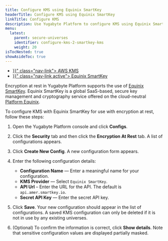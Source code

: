 ```yaml
---
title: Configure KMS using Equinix SmartKey
headerTitle: Configure KMS using Equinix SmartKey
linkTitle: Configure KMS
description: Use Yugabyte Platform to configure KMS using Equinix SmartKey.
menu:
  latest:
    parent: secure-universes
    identifier: configure-kms-2-smartkey-kms
    weight: 20
isTocNested: true
showAsideToc: true
---
```


<ul class="nav nav-tabs-alt nav-tabs-yb">

  <li >
    <a href="{{< relref "./aws-kms" >}}" class="nav-link">
      <i class="icon-postgres" aria-hidden="true"></i>
      AWS KMS
    </a>
  </li>

  <li >
    <a href="{{< relref "./equinix-smartkey" >}}" class="nav-link active">
      <i class="icon-cassandra" aria-hidden="true"></i>
      Equinix SmartKey
    </a>
  </li>

</ul>

Encryption at rest in Yugabyte Platform supports the use of [Equinix SmartKey](https://www.equinix.com/services/edge-services/smartkey/). Equinix SmartKey is a global SaaS-based, secure key management and cryptography service offered on the cloud-neutral [Platform Equinix](https://www.equinix.com/platform-equinix/).

To configure KMS with Equinix SmartKey for use with encryption at rest, follow these steps:

1. Open the Yugabyte Platform console and click **Configs**.
2. Click the **Security** tab and then click the **Encryption At Rest** tab. A list of configurations appears.
3. Click **Create New Config**. A new configuration form appears.
4. Enter the following configuration details:

    - **Configuration Name** — Enter a meaningful name for your configuration.
    - **KMS Provider** — Select `Equinix SmartKey`.
    - **API Url** – Enter the URL for the API. The default is `api.amer.smartkey.io`.
    - **Secret API Key** — Enter the secret API key.

5. Click **Save**. Your new configuration should appear in the list of configurations. A saved KMS configuration can only be deleted if it is not in use by any existing universes.

6. (Optional) To confirm the information is correct, click **Show details**. Note that sensitive configuration values are displayed partially masked.
